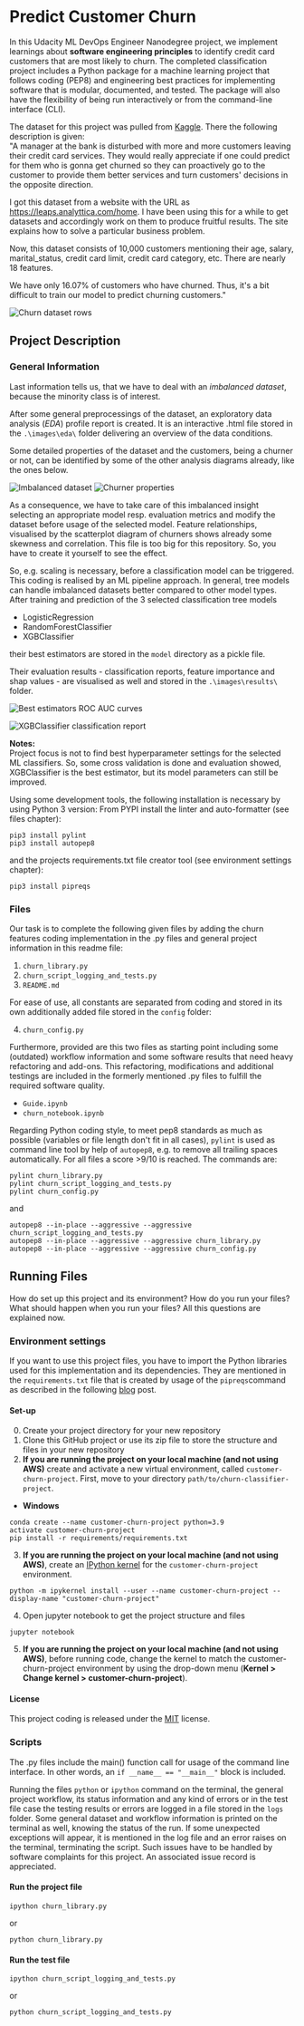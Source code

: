 [//]: # (Image References)

[image1]: ./assets/KaggleChurnDatasetFirstRows.png "Churn dataset rows"
[image2]: ./assets/AmountOfChurnersBySex.png "Imbalanced dataset"
[image3]: ./assets/DistributionChurnersByFewProps.png "Churner properties"
[image4]: ./assets/BestEstimators_rocauc_clf.png "Best estimators ROC AUC curves"
[image5]: ./assets/Best_XGBC_TrainTestClassReport.png "XGBClassifier classification report"


# Predict Customer Churn

In this Udacity ML DevOps Engineer Nanodegree project, we implement learnings about <b>software engineering principles</b> to identify credit card customers that are most likely to churn. The completed classification project includes a Python package for a machine learning project that follows coding (PEP8) and engineering best practices for implementing software that is modular, documented, and tested. The package will also have the flexibility of being run interactively or from the command-line interface (CLI).

The dataset for this project was pulled from [Kaggle](https://www.kaggle.com/sakshigoyal7/credit-card-customers). There the following description is given:<br>
"A manager at the bank is disturbed with more and more customers leaving their credit card services. They would really appreciate if one could predict for them who is gonna get churned so they can proactively go to the customer to provide them better services and turn customers' decisions in the opposite direction.

I got this dataset from a website with the URL as https://leaps.analyttica.com/home. I have been using this for a while to get datasets and accordingly work on them to produce fruitful results. The site explains how to solve a particular business problem.

Now, this dataset consists of 10,000 customers mentioning their age, salary, marital_status, credit card limit, credit card category, etc. There are nearly 18 features.

We have only 16.07% of customers who have churned. Thus, it's a bit difficult to train our model to predict churning customers."

![Churn dataset rows][image1]


## Project Description

### General Information
Last information tells us, that we have to deal with an <i>imbalanced dataset</i>, because the minority class is of interest.

After some general preprocessings of the dataset, an exploratory data analysis (<i>EDA</i>) profile report is created. It is an interactive .html file stored in the `.\images\eda\` folder delivering an overview of the data conditions.

Some detailed properties of the dataset and the customers, being a churner or not, can be identified by some of the other analysis diagrams already, like the ones below. 

![Imbalanced dataset][image2]     ![Churner properties][image3]

As a consequence, we have to take care of this imbalanced insight selecting an appropriate model resp. evaluation metrics and modify the dataset before usage of the selected model. Feature relationships, visualised by the scatterplot diagram of churners shows already some skewness and correlation. This file is too big for this repository. So, you have to create it yourself to see the effect.
 
So, e.g. scaling is necessary, before a classification model can be triggered. This coding is realised by an ML pipeline approach. In general, tree models can handle imbalanced datasets better compared to other model types. After training and prediction of the 3 selected classification tree models

- LogisticRegression
- RandomForestClassifier
- XGBClassifier

their best estimators are stored in the `model` directory as a pickle file.

Their evaluation results - classification reports, feature importance and shap values - are visualised as well and stored in the `.\images\results\` folder. 

![Best estimators ROC AUC curves][image4]

![XGBClassifier classification report][image5]


**Notes:**<br>
Project focus is not to find best hyperparameter settings for the selected ML classifiers. So, some cross validation is done and evaluation showed, XGBClassifier is the best estimator, but its model parameters can still be improved.

Using some development tools, the following installation is necessary by using Python 3 version:
From PYPI install the linter and auto-formatter (see files chapter):
```
pip3 install pylint
pip3 install autopep8
```
and the projects requirements.txt file creator tool (see environment settings chapter):
```
pip3 install pipreqs
```

### Files
Our task is to complete the following given files by adding the churn features coding implementation in the .py files and general project information in this readme file:

1. `churn_library.py`
2. `churn_script_logging_and_tests.py` 
3. `README.md` 

For ease of use, all constants are separated from coding and stored in its own additionally added file stored in the `config` folder:

4. `churn_config.py`

Furthermore, provided are this two files as starting point including some (outdated) workflow information and some software results that need heavy refactoring and add-ons. This refactoring, modifications and additional testings are included in the formerly mentioned .py files to fulfill the required software quality.
- `Guide.ipynb`
- `churn_notebook.ipynb`

Regarding Python coding style, to meet pep8 standards as much as possible (variables or file length don't fit in all cases), `pylint` is used as command line tool by help of `autopep8`, e.g. to remove all trailing spaces automatically. For all files a score >9/10 is reached. The commands are:

```
pylint churn_library.py
pylint churn_script_logging_and_tests.py
pylint churn_config.py
```
and
```
autopep8 --in-place --aggressive --aggressive churn_script_logging_and_tests.py
autopep8 --in-place --aggressive --aggressive churn_library.py
autopep8 --in-place --aggressive --aggressive churn_config.py
```


## Running Files
How do set up this project and its environment? How do you run your files? What should happen when you run your files? All this questions are explained now.

### Environment settings
If you want to use this project files, you have to import the Python libraries used for this implementation and its dependencies. They are mentioned in the `requirements.txt` file that is created by usage of the `pipreqs`command as described in the following [blog](https://blog.jcharistech.com/2020/11/02/pipreqs-tutorial-how-to-create-requirements-txt-file-in-python-with-ease/) post.

#### Set-up
0. Create your project directory for your new repository
1. Clone this GitHub project or use its zip file to store the structure and files in your new repository
2. **If you are running the project on your local machine (and not using AWS)** create and activate a new virtual environment, called `customer-churn-project`. First, move to your directory `path/to/churn-classifier-project`.
  - __Windows__
  ```
  conda create --name customer-churn-project python=3.9
  activate customer-churn-project
  pip install -r requirements/requirements.txt
  ```
  
3. **If you are running the project on your local machine (and not using AWS)**, create an [IPython kernel](http://ipython.readthedocs.io/en/stable/install/kernel_install.html) for the `customer-churn-project` environment. 
```
python -m ipykernel install --user --name customer-churn-project --display-name "customer-churn-project"
```

4. Open jupyter notebook to get the project structure and files
```
jupyter notebook
```

5. **If you are running the project on your local machine (and not using AWS)**, before running code, change the kernel to match the customer-churn-project environment by using the drop-down menu (**Kernel > Change kernel > customer-churn-project**).


#### License
This project coding is released under the [MIT](https://github.com/IloBe/Customer_Churn_Classifier_master/blob/main/LICENSE) license.


### Scripts
The .py files include the main() function call for usage of the command line interface. In other words, an `if __name__ == "__main__"` block is included.

Running the files `python` or `ipython` command on the terminal, the general project workflow, its status information and any kind of errors or in the test file case the testing results or errors are logged in a file stored in the `logs` folder. Some general dataset and workflow information is printed on the terminal as well, knowing the status of the run.
If some unexpected exceptions will appear, it is mentioned in the log file and an error raises on the terminal, terminating the script. Such issues have to be handled by software complaints for this project. An associated issue record is appreciated.

#### Run the project file
```
ipython churn_library.py
```
or
```
python churn_library.py
```

#### Run the test file
```
ipython churn_script_logging_and_tests.py
```
or
```
python churn_script_logging_and_tests.py
```

